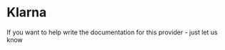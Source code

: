 # Klarna  

<callout-box type="info" heading="Work in progress">

If you want to help write the documentation for this provider - just let us know 

</callout-box>
